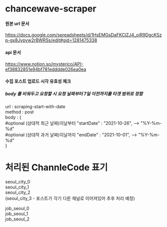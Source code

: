 # chancewave-scraper
#### 원본 url 문서
https://docs.google.com/spreadsheets/d/1HsEMGsDaFKClZJ4_oiR9DgcKSzp-gx8Jypyw2rBWRSs/edit#gid=1281475338


#### api 문서
https://www.notion.so/mysterico/API-ef38832851e94bf781edddde026ea0ea


#### 수집 포스트 업로드 시각 유효성 체크

##### body 를 비워두고 요청할 시 요청 날짜부터 7일 이전까지를 타겟 범위로 정함

url : scraping-start-with-date  
method : post  
body : {  
    #optional  (상대적 최근 날짜)이날부터
    "startDate" : "2021-10-26",  --> "%Y-%m-%d"  
    #optional  (상대적 과거 날짜)이날까지
    "endDate" : "2021-10-01",  --> "%Y-%m-%d"  
}  

# 처리된 ChannleCode 표기
seoul_city_0  
seoul_city_1  
seoul_city_2  
(seoul_city_3 - 포스트가 각기 다른 채널로 이어져있어 추후 처리 예정)  

job_seoul_0  
job_seoul_1    
job_seoul_2  

